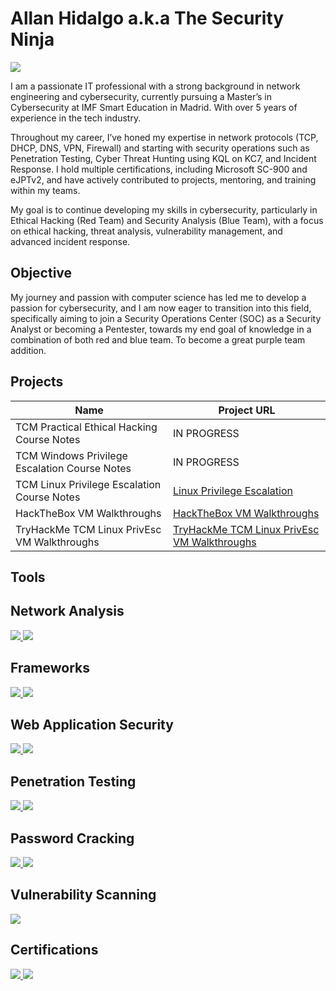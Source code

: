 # Allan Hidalgo a.k.a The Security Ninja
<a href="https://linkedin.com/in/allanhidalgob"><img src="https://img.shields.io/badge/-LinkedIn-0072b1?&style=for-the-badge&logo=linkedin&logoColor=white" /></a>

I am a passionate IT professional with a strong background in network engineering and cybersecurity, currently pursuing a Master’s in Cybersecurity at IMF Smart Education in Madrid. With over 5 years of experience in the tech industry.

Throughout my career, I’ve honed my expertise in network protocols (TCP, DHCP, DNS, VPN, Firewall) and starting with security operations such as Penetration Testing, Cyber Threat Hunting using KQL on KC7, and Incident Response. I hold multiple certifications, including Microsoft SC-900 and eJPTv2, and have actively contributed to projects, mentoring, and training within my teams.

My goal is to continue developing my skills in cybersecurity, particularly in Ethical Hacking (Red Team) and Security Analysis (Blue Team), with a focus on ethical hacking, threat analysis, vulnerability management, and advanced incident response.

## Objective

My journey and passion with computer science has led me to develop a passion for cybersecurity, and I am now eager to transition into this field, specifically aiming to join a Security Operations Center (SOC) as a Security Analyst or becoming a Pentester, towards my end goal of knowledge in a combination of both red and blue team. To become a great purple team addition.

## Projects

| Name                                            | Project URL                  |
|-------------------------------------------------|------------------------------|
| TCM Practical Ethical Hacking Course Notes      | IN PROGRESS                  |
| TCM Windows Privilege Escalation Course Notes   | IN PROGRESS                  |
| TCM Linux Privilege Escalation Course Notes     | <a href="https://cybersn0w.notion.site/Linux-Privilege-Escalation-14c1cec98705434db23d701756bce7e4">Linux Privilege Escalation                  </a>|
| HackTheBox VM Walkthroughs                      | <a href="https://cybersn0w.notion.site/HackTheBox-VM-Walkthroughs-13e632ded6a480bbbabbe1638f06d66a">HackTheBox VM Walkthroughs                  </a>|
| TryHackMe TCM Linux PrivEsc VM Walkthroughs     | <a href="https://cybersn0w.notion.site/HackTheBox-VM-Walkthroughs-13e632ded6a480bbbabbe1638f06d66a">TryHackMe TCM Linux PrivEsc VM Walkthroughs </a>|

## Tools

## Network Analysis
<div> 
    <a href="https://www.wireshark.org/"> <img src="https://img.shields.io/badge/-Wireshark-1679A7?style=for-the-badge&logo=Wireshark&logoColor=white" /> </a> <a href="https://nmap.org/"> <img src="https://img.shields.io/badge/-Nmap-4682B4?style=for-the-badge&logo=Nmap&logoColor=white" /> </a> 
</div>

## Frameworks
<div>
    <a href="https://www.metasploit.com/"> <img src="https://img.shields.io/badge/-Metasploit-1F75C8?style=for-the-badge&logo=Metasploit&logoColor=white" /> </a>
    <a href="https://attack.mitre.org/"> <img src="https://img.shields.io/badge/-MITRE%20ATT%26CK-5A9FDF?style=for-the-badge&logo=MITRE&logoColor=white" /> </a>
</div>

## Web Application Security
<div> 
    <a href="https://portswigger.net/burp"> <img src="https://img.shields.io/badge/-BurpSuite-FF6600?style=for-the-badge&logo=Burp-Suite&logoColor=white" /> </a> 
    <a href="https://github.com/ffuf/ffuf"> <img src="https://img.shields.io/badge/-ffuf-000000?style=for-the-badge&logo=GitHub&logoColor=white" /> </a> 
</div>

## Penetration Testing
<div> 
    <a href="https://www.kali.org/"> <img src="https://img.shields.io/badge/-Kali%20Linux-557C94?style=for-the-badge&logo=Kali-Linux&logoColor=white" /> </a> 
    <a href="https://github.com/vanhauser-thc/thc-hydra"> <img src="https://img.shields.io/badge/-Hydra-FF0000?style=for-the-badge&logo=GitHub&logoColor=white" /> </a> 
</div>

## Password Cracking
<div> 
    <a href="https://www.openwall.com/john/"> <img src="https://img.shields.io/badge/-John%20the%20Ripper-DAA520?style=for-the-badge&logo=GitHub&logoColor=white" /> </a> 
    <a href="https://hashcat.net/hashcat/"> <img src="https://img.shields.io/badge/-Hashcat-800080?style=for-the-badge&logo=Hashcat&logoColor=white" /> </a> 
</div>

## Vulnerability Scanning
<div> 
    <a href="https://www.tenable.com/products/nessus"> <img src="https://img.shields.io/badge/-Nessus-0096D6?style=for-the-badge&logo=Tenable&logoColor=white" /> </a> 
</div>

## Certifications
<div>
<a href="https://certs.ine.com/653a5268-f0e9-422f-9554-29c7068dfd11#acc.OMWAzQro"><img src="https://img.shields.io/badge/-eJPTv2-000000?style=for-the-badge&logo=INE&logoColor=white" /> </a>
<a href="https://learn.microsoft.com/en-us/users/allanhidalgo-2563/credentials/6fb8ca7f89920af8?ref=https%3A%2F%2Fwww.linkedin.com%2F"><img src="https://img.shields.io/badge/-SC--900-0078D4?style=for-the-badge&logo=Microsoft&logoColor=white" /></a>
</div>

